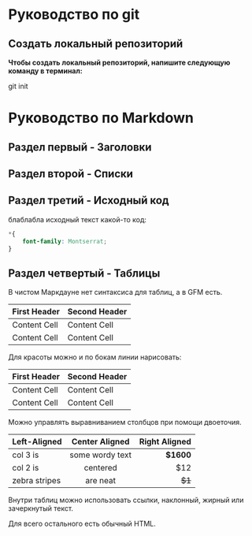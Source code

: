 # Руководство по git

## Cоздать локальный репозиторий

**Чтобы создать локальный репозиторий, напишите следующую команду в терминал:**

git init

# Руководство по Markdown

## Раздел первый - Заголовки





## Раздел второй - Списки





## Раздел третий - Исходный код
блаблабла исходный текст какой-то код:
```css
*{
    font-family: Montserrat;
}
```


## Раздел четвертый - Таблицы

В чистом Маркдауне нет синтаксиса для таблиц, а в GFM
есть.

First Header | Second Header
------------- | -------------
Content Cell | Content Cell
Content Cell | Content Cell


Для красоты можно и по бокам линии нарисовать:

| First Header | Second Header |
| ------------- | ------------- |
| Content Cell | Content Cell |
| Content Cell | Content Cell |

Можно управлять выравниванием столбцов при помощи
двоеточия.

| Left-Aligned | Center Aligned | Right Aligned |
|:------------- |:---------------:| -------------:|
| col 3 is | some wordy text | **$1600** |
| col 2 is | centered | $12 |
| zebra stripes | are neat | ~~$1~~ |

Внутри таблиц можно использовать ссылки, наклонный,
жирный или зачеркнутый текст.

Для всего остального есть обычный HTML.



